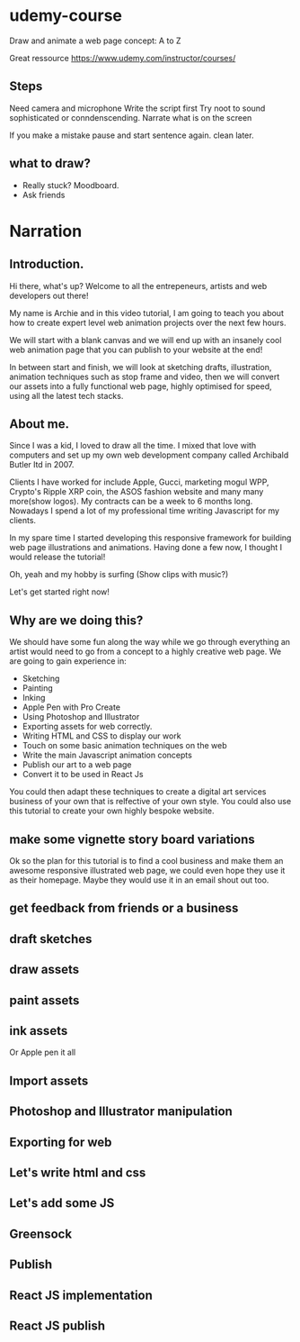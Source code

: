 # udemy-course

Draw and animate a web page concept: A to Z 

Great ressource
https://www.udemy.com/instructor/courses/

## Steps

Need camera and microphone
Write the script first
Try noot to sound sophisticated or conndenscending.
Narrate what is on the screen

If you make a mistake pause and start sentence again. clean later.

## what to draw?

- Really stuck? Moodboard.
- Ask friends

# Narration

## Introduction.

Hi there, what's up? Welcome to all the entrepeneurs, artists and web developers out there!

My name is Archie and in this video tutorial, I am going to teach you about how to create expert level web animation projects over the next few hours.

We will start with a blank canvas and we will end up with an insanely cool web animation page that you can publish to your website at the end!

In between start and finish, we will look at sketching drafts, illustration, animation techniques such as stop frame and video, then we will convert our assets into a fully functional web page, highly optimised for speed, using all the latest tech stacks.

## About me.

Since I was a kid, I loved to draw all the time. I mixed that love with computers and set up my own web development company called Archibald Butler ltd in 2007.

Clients I have worked for include Apple, Gucci, marketing mogul WPP, Crypto's Ripple XRP coin, the ASOS fashion website and many many more(show logos). My contracts can be a week to 6 months long. Nowadays I spend a lot of my professional time writing Javascript for my clients. 

In my spare time I started developing this responsive framework for building web page illustrations and animations. Having done a few now, I thought I would release the tutorial!

Oh, yeah and my hobby is surfing (Show clips with music?)

Let's get started right now!

## Why are we doing this?

We should have some fun along the way while we go through everything an artist would need to go from a concept to a highly creative web page. We are going to gain experience in:

- Sketching
- Painting
- Inking
- Apple Pen with Pro Create
- Using Photoshop and Illustrator
- Exporting assets for web correctly.
- Writing HTML and CSS to display our work
- Touch on some basic animation techniques on the web
- Write the main Javascript animation concepts
- Publish our art to a web page
- Convert it to be used in React Js

You could then adapt these techniques to create a digital art services business of your own that is relfective of your own style. You could also use this tutorial to create your own highly bespoke website.

## make some vignette story board variations

Ok so the plan for this tutorial is to find a cool business and make them an awesome responsive illustrated web page, we could even hope they use it as their homepage. Maybe they would use it in an email shout out too. 


## get feedback from friends or a business
## draft sketches 
## draw assets
## paint assets
## ink assets
Or Apple pen it all
## Import assets
## Photoshop and Illustrator manipulation
## Exporting for web
## Let's write html and css
## Let's add some JS
## Greensock
## Publish
## React JS implementation
## React JS publish

